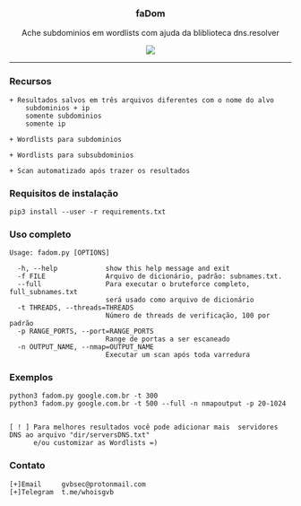 <p align="center">
  <h3 align="center">faDom</h3>
  <p align="center">Ache subdominios em wordlists com ajuda da bliblioteca dns.resolver</p>

  <p align="center">
    <a href="https://t.me/whoisgvb">
      <img src="https://img.shields.io/badge/Telegram-@whoisgvb-blue.svg">
    </a>
  </p>
</p>
<hr>

### Recursos
```
+ Resultados salvos em três arquivos diferentes com o nome do alvo
	subdominios + ip
	somente subdominios
	somente ip

+ Wordlists para subdominios

+ Wordlists para subsubdominios

+ Scan automatizado após trazer os resultados

```
### Requisitos de instalação
```
pip3 install --user -r requirements.txt
```

###  Uso completo

```
Usage: fadom.py [OPTIONS]

  -h, --help            show this help message and exit
  -f FILE               Arquivo de dicionário, padrão: subnames.txt.
  --full                Para executar o bruteforce completo, full_subnames.txt
                        será usado como arquivo de dicionário
  -t THREADS, --threads=THREADS
                        Número de threads de verificação, 100 por padrão
  -p RANGE_PORTS, --port=RANGE_PORTS
                        Range de portas a ser escaneado
  -n OUTPUT_NAME, --nmap=OUTPUT_NAME
                        Executar um scan após toda varredura

```

### Exemplos

```
python3 fadom.py google.com.br -t 300
python3 fadom.py google.com.br -t 500 --full -n nmapoutput -p 20-1024


[ ! ] Para melhores resultados você pode adicionar mais  servidores DNS ao arquivo "dir/serversDNS.txt"
      e/ou customizar as Wordlists =)
```

### Contato

```
[+]Email     gvbsec@protonmail.com
[+]Telegram  t.me/whoisgvb
```
